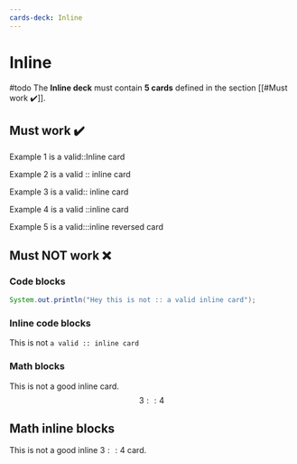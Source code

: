 ```yaml
---
cards-deck: Inline
---
```


# Inline
#todo The **Inline deck** must contain **5 cards** defined in the section [[#Must work ✔️]].

## Must work ✔️

Example 1 is a valid::Inline card

Example 2 is a valid :: inline card

Example 3 is a valid:: inline card

Example 4 is a valid ::inline card

Example 5 is a valid:::inline reversed card

## Must NOT work ❌

### Code blocks
```java
System.out.println("Hey this is not :: a valid inline card");
```

### Inline code blocks
This is not `a valid :: inline card`

### Math blocks
This is not a good inline card. $$3::4$$

## Math inline blocks
This is not a good inline $3::4$ card.